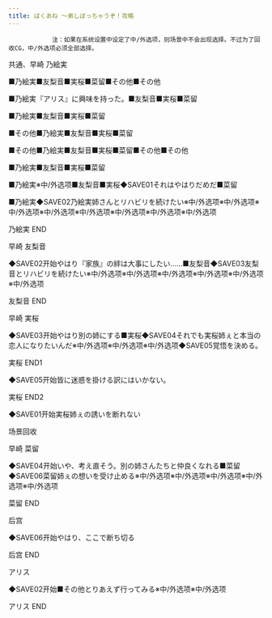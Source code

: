 ```yaml
---
title: ばくあね ～弟しぼっちゃうぞ！攻略
---
```


                注：如果在系统设置中设定了中/外选项，则场景中不会出现选择。不过为了回收CG，中/外选项必须全部选择。

共通、早崎 乃絵実

■乃絵実■友梨音■実桜■菜留■その他■その他

■乃絵実『アリス』に興味を持った。■友梨音■実桜■菜留

■乃絵実■友梨音■実桜■菜留

■その他■乃絵実■友梨音■実桜■菜留

■その他■乃絵実■友梨音■実桜■菜留■その他■その他

■乃絵実■友梨音■実桜■菜留

■乃絵実※中/外选项■友梨音■実桜◆SAVE01それはやはりだめだ■菜留

■乃絵実◆SAVE02乃絵実姉さんとリハビリを続けたい※中/外选项※中/外选项※中/外选项※中/外选项※中/外选项※中/外选项※中/外选项※中/外选项

乃絵実 END

早崎 友梨音

◆SAVE02开始やはり『家族』の絆は大事にしたい……■友梨音◆SAVE03友梨音とリハビリを続けたい※中/外选项※中/外选项※中/外选项※中/外选项※中/外选项※中/外选项

友梨音 END

早崎 実桜

◆SAVE03开始やはり別の姉にする■実桜◆SAVE04それでも実桜姉ぇと本当の恋人になりたいんだ※中/外选项※中/外选项※中/外选项◆SAVE05覚悟を決める。

実桜 END1

◆SAVE05开始皆に迷惑を掛ける訳にはいかない。

実桜 END2

◆SAVE01开始実桜姉ぇの誘いを断れない

场景回收

早崎 菜留

◆SAVE04开始いや、考え直そう。別の姉さんたちと仲良くなれる■菜留◆SAVE06菜留姉ぇの想いを受け止める※中/外选项※中/外选项※中/外选项※中/外选项※中/外选项

菜留 END

后宫

◆SAVE06开始やはり、ここで断ち切る

后宫 END

アリス

◆SAVE02开始■その他とりあえず行ってみる※中/外选项※中/外选项

アリス END
              
